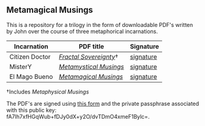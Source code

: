 ## Metamagical Musings
This is a repository for a trilogy in the form of downloadable PDF's written by John over the course of three metaphorical incarnations.

|**Incarnation**|**PDF title**|**Signature**|
|---------------|-------------|-------------|
|Citizen Doctor |[*Fractal Sovereignty*](https://metamagical-musings.github.io/Fractal-Sovereignty.pdf)†|[signature](https://metamagical-musings.github.io/signatures/Fractal-Sovereignty.txt)|
|MisterY        |[*Metamystical Musings*](https://metamagical-musings.github.io/Metamystical-Musings.pdf)|[signature](https://metamagical-musings.github.io/signatures/Metamystical-Musings.txt)|
|El Mago Bueno  |[*Metamagical Musings*](https://metamagical-musings.github.io/Metamagical-Musings.pdf)|[signature](https://metamagical-musings.github.io/signatures/Metamagical-Musings.txt)|

†Includes *Metaphysical Musings*

The PDF's are signed using [this form](https://metamagical-musings.github.io/hash-and-sign.html) and the private passphrase associated
with this public key: fA7Ih7xfHGqWub+fDJy0dX+y2O/dvTDmO4xmeF1Bylc=.
